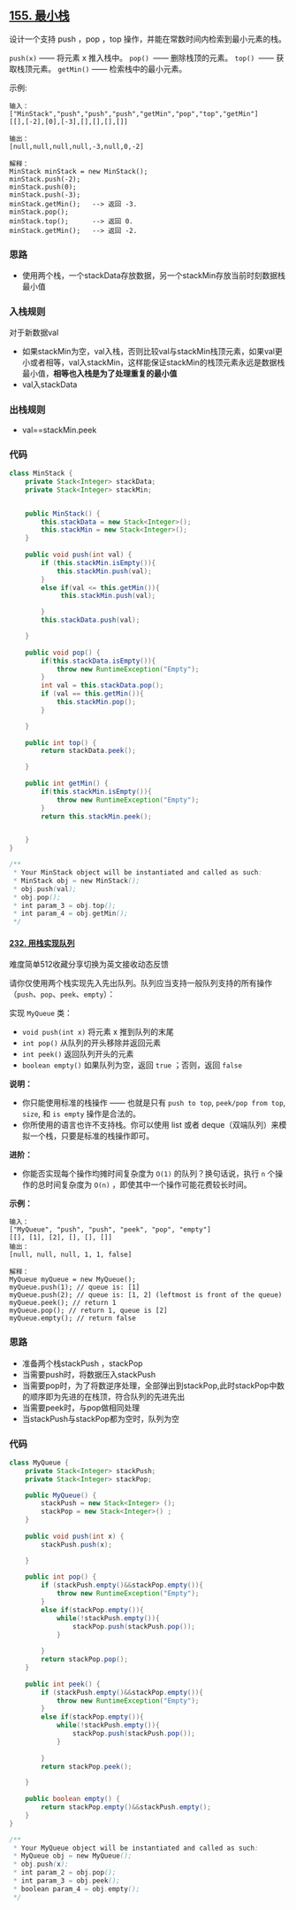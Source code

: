## [155. 最小栈](https://leetcode-cn.com/problems/min-stack/)

设计一个支持 push ，pop ，top 操作，并能在常数时间内检索到最小元素的栈。

```push(x)``` —— 将元素 x 推入栈中。
```pop() ```—— 删除栈顶的元素。
```top() ```—— 获取栈顶元素。
```getMin()``` —— 检索栈中的最小元素。

示例:

```
输入：
["MinStack","push","push","push","getMin","pop","top","getMin"]
[[],[-2],[0],[-3],[],[],[],[]]

输出：
[null,null,null,null,-3,null,0,-2]

解释：
MinStack minStack = new MinStack();
minStack.push(-2);
minStack.push(0);
minStack.push(-3);
minStack.getMin();   --> 返回 -3.
minStack.pop();
minStack.top();      --> 返回 0.
minStack.getMin();   --> 返回 -2.
```

### 思路

* 使用两个栈，一个stackData存放数据，另一个stackMin存放当前时刻数据栈最小值

### 入栈规则

对于新数据val

* 如果stackMin为空，val入栈，否则比较val与stackMin栈顶元素，如果val更小或者相等，val入stackMin，这样能保证stackMin的栈顶元素永远是数据栈最小值，**相等也入栈是为了处理重复的最小值**
* val入stackData

### 出栈规则

* val==stackMin.peek

### 代码

```java
class MinStack {
    private Stack<Integer> stackData;
    private Stack<Integer> stackMin;


    public MinStack() {
        this.stackData = new Stack<Integer>();
        this.stackMin = new Stack<Integer>();
    }
    
    public void push(int val) {
        if (this.stackMin.isEmpty()){
            this.stackMin.push(val);
        }
        else if(val <= this.getMin()){
             this.stackMin.push(val);

        }
        this.stackData.push(val);

    }
    
    public void pop() {
        if(this.stackData.isEmpty()){
            throw new RuntimeException("Empty");
        }
        int val = this.stackData.pop();
        if (val == this.getMin()){
            this.stackMin.pop();
        }

    }
    
    public int top() {
        return stackData.peek();

    }
    
    public int getMin() {
        if(this.stackMin.isEmpty()){
            throw new RuntimeException("Empty");
        }
        return this.stackMin.peek();


    }
}

/**
 * Your MinStack object will be instantiated and called as such:
 * MinStack obj = new MinStack();
 * obj.push(val);
 * obj.pop();
 * int param_3 = obj.top();
 * int param_4 = obj.getMin();
 */
```

#### [232. 用栈实现队列](https://leetcode-cn.com/problems/implement-queue-using-stacks/)

难度简单512收藏分享切换为英文接收动态反馈

请你仅使用两个栈实现先入先出队列。队列应当支持一般队列支持的所有操作（`push`、`pop`、`peek`、`empty`）：

实现 `MyQueue` 类：

- `void push(int x)` 将元素 x 推到队列的末尾
- `int pop()` 从队列的开头移除并返回元素
- `int peek()` 返回队列开头的元素
- `boolean empty()` 如果队列为空，返回 `true` ；否则，返回 `false`

 

**说明：**

- 你只能使用标准的栈操作 —— 也就是只有 `push to top`, `peek/pop from top`, `size`, 和 `is empty` 操作是合法的。
- 你所使用的语言也许不支持栈。你可以使用 list 或者 deque（双端队列）来模拟一个栈，只要是标准的栈操作即可。

 

**进阶：**

- 你能否实现每个操作均摊时间复杂度为 `O(1)` 的队列？换句话说，执行 `n` 个操作的总时间复杂度为 `O(n)` ，即使其中一个操作可能花费较长时间。

 

**示例：**

```
输入：
["MyQueue", "push", "push", "peek", "pop", "empty"]
[[], [1], [2], [], [], []]
输出：
[null, null, null, 1, 1, false]

解释：
MyQueue myQueue = new MyQueue();
myQueue.push(1); // queue is: [1]
myQueue.push(2); // queue is: [1, 2] (leftmost is front of the queue)
myQueue.peek(); // return 1
myQueue.pop(); // return 1, queue is [2]
myQueue.empty(); // return false
```

### 思路

* 准备两个栈stackPush ，stackPop
* 当需要push时，将数据压入stackPush
* 当需要pop时，为了将数逆序处理，全部弹出到stackPop,此时stackPop中数的顺序即为先进的在栈顶，符合队列的先进先出
* 当需要peek时，与pop做相同处理
* 当stackPush与stackPop都为空时，队列为空

### 代码

```java
class MyQueue {
    private Stack<Integer> stackPush;
    private Stack<Integer> stackPop;

    public MyQueue() {
        stackPush = new Stack<Integer> ();
        stackPop = new Stack<Integer>() ;
    }
    
    public void push(int x) {
        stackPush.push(x);

    }
    
    public int pop() {
        if (stackPush.empty()&&stackPop.empty()){
            throw new RuntimeException("Empty");
        }
        else if(stackPop.empty()){
            while(!stackPush.empty()){
                stackPop.push(stackPush.pop());
            }
            
        }
        return stackPop.pop();
    }
    
    public int peek() {
        if (stackPush.empty()&&stackPop.empty()){
            throw new RuntimeException("Empty");
        }
        else if(stackPop.empty()){
            while(!stackPush.empty()){
                stackPop.push(stackPush.pop());
            }
            
        }
        return stackPop.peek();

    }
    
    public boolean empty() {
        return stackPop.empty()&&stackPush.empty();
    }
}

/**
 * Your MyQueue object will be instantiated and called as such:
 * MyQueue obj = new MyQueue();
 * obj.push(x);
 * int param_2 = obj.pop();
 * int param_3 = obj.peek();
 * boolean param_4 = obj.empty();
 */
```


